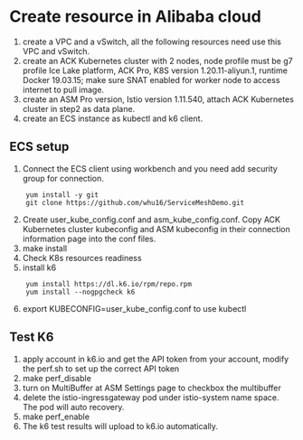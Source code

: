 # Create resource in Alibaba cloud
  1. create a VPC and a vSwitch, all the following resources need use this VPC and vSwitch.
  2. create an ACK Kubernetes cluster with 2 nodes, node profile must be g7 profile Ice Lake platform, ACK Pro, K8S version 1.20.11-aliyun.1, runtime Docker 19.03.15; make sure SNAT enabled for worker node to access internet to pull image. 
  3. create an ASM Pro version, Istio version 1.11.540, attach ACK Kubernetes cluster in step2 as data plane.  
  4. create an ECS instance as kubectl and k6 client.

## ECS setup
1. Connect the ECS client using workbench and you need add security group for connection. 
```shell
    yum install -y git
    git clone https://github.com/whu16/ServiceMeshDemo.git
```    
2. Create user_kube_config.conf and asm_kube_config.conf. Copy ACK Kubernetes cluster kubeconfig and ASM kubeconfig in their connection information page into the conf files.
3. make install
4. Check K8s resources readiness
5. install k6
```shell
    yum install https://dl.k6.io/rpm/repo.rpm
    yum install --nogpgcheck k6
```
6. export KUBECONFIG=user_kube_config.conf to use kubectl

## Test K6
1.  apply account in k6.io and get the API token from your account, modify the perf.sh to set up the correct API token
4.  make perf_disable
5.  turn on MultiBuffer at ASM Settings page to checkbox the multibuffer
4.  delete the istio-ingressgateway pod under istio-system name space. The pod will auto recovery.
5.  make perf_enable
6.  The k6 test results will upload to k6.io automatically. 